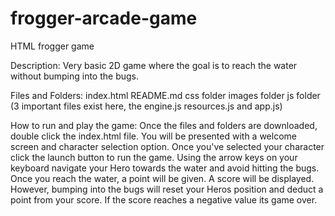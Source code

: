# frogger-arcade-game
HTML frogger game

Description:
Very basic 2D game where the goal is to reach the water without bumping into the bugs. 

Files and Folders:
  index.html
  README.md
  css folder 
  images folder
  js folder (3 important files exist here, the engine.js resources.js and app.js)
  
How to run and play the game:
Once the files and folders are downloaded, double click the index.html file. You will be presented with a welcome screen and character selection option. 
Once you've selected your character click the launch button to run the game. 
Using the arrow keys on your keyboard navigate your Hero towards the water and avoid hitting the bugs. Once you reach the water, a point will be given. A score will be displayed. However, bumping into the bugs will reset your Heros position and deduct a point from your score. If the score reaches a negative value its game over. 









